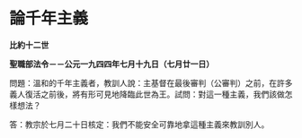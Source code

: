 # 論千年主義


**比約十二世**

**聖職部法令－－公元一九四四年七月十九日（七月廿一日）**





問題：溫和的千年主義者，教訓人說：主基督在最後審判（公審判）之前，在許多義人復活之前後，將有形可見地降臨此世為王。試問：對這一種主義，我們該做怎樣想法？

答：教宗於七月二十日核定：我們不能安全可靠地拿這種主義來教訓別人。

